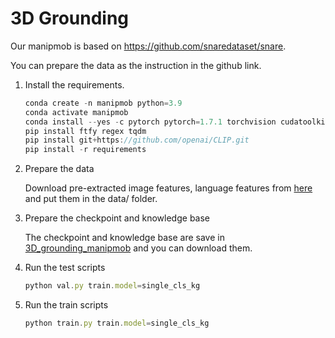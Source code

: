 # 3D Grounding

Our manipmob is based on https://github.com/snaredataset/snare.

You can prepare the data as the instruction in the github link.

1. Install the requirements.
    
    ```jsx
    conda create -n manipmob python=3.9
    conda activate manipmob
    conda install --yes -c pytorch pytorch=1.7.1 torchvision cudatoolkit=11.0
    pip install ftfy regex tqdm
    pip install git+https://github.com/openai/CLIP.git
    pip install -r requirements
    ```
    
2. Prepare the data
    
    Download pre-extracted image features, language features from [here](https://drive.google.com/drive/folders/18sKN1MawcCjqQ4nbe6m4XAcWogWClKGe) and put them in the data/ folder.
    
3. Prepare the checkpoint and knowledge base
    
    The checkpoint and knowledge base are save in [3D_grounding_manipmob](https://hkustgz-my.sharepoint.com/:f:/g/personal/psun012_connect_hkust-gz_edu_cn/EgbEKRtI4g5GvLorbx9X4lsBn5BAcvxQqUvf9gTmkSWcDQ?e=Zabtdd) and you can download them.
    
4. Run the test scripts
    
    ```jsx
    python val.py train.model=single_cls_kg
    ```
    
5. Run the train scripts
    
    ```jsx
    python train.py train.model=single_cls_kg
    ```
